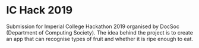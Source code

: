 # IC Hack 2019

Submission for Imperial College Hackathon 2019 organised by DocSoc (Department of Computing Society). The idea behind the project is to create an app that can recognise types of fruit and whether it is ripe enough to eat.
